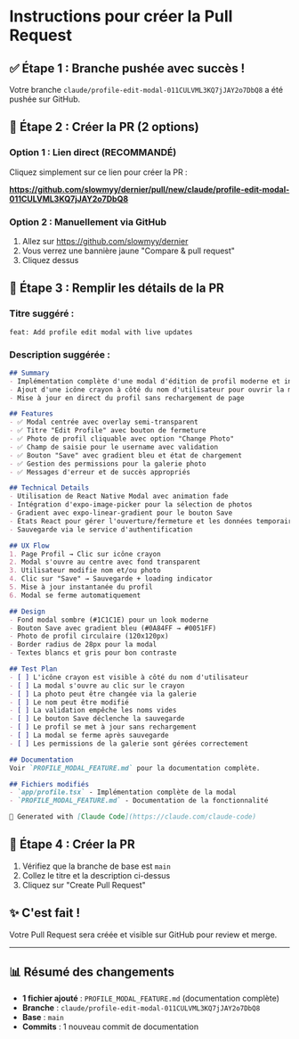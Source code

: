 # Instructions pour créer la Pull Request

## ✅ Étape 1 : Branche pushée avec succès !

Votre branche `claude/profile-edit-modal-011CULVML3KQ7jJAY2o7DbQ8` a été pushée sur GitHub.

## 🔗 Étape 2 : Créer la PR (2 options)

### Option 1 : Lien direct (RECOMMANDÉ)

Cliquez simplement sur ce lien pour créer la PR :

**https://github.com/slowmyy/dernier/pull/new/claude/profile-edit-modal-011CULVML3KQ7jJAY2o7DbQ8**

### Option 2 : Manuellement via GitHub

1. Allez sur https://github.com/slowmyy/dernier
2. Vous verrez une bannière jaune "Compare & pull request"
3. Cliquez dessus

## 📝 Étape 3 : Remplir les détails de la PR

### Titre suggéré :
```
feat: Add profile edit modal with live updates
```

### Description suggérée :
```markdown
## Summary
- Implémentation complète d'une modal d'édition de profil moderne et intuitive
- Ajout d'une icône crayon à côté du nom d'utilisateur pour ouvrir la modal
- Mise à jour en direct du profil sans rechargement de page

## Features
- ✅ Modal centrée avec overlay semi-transparent
- ✅ Titre "Edit Profile" avec bouton de fermeture
- ✅ Photo de profil cliquable avec option "Change Photo"
- ✅ Champ de saisie pour le username avec validation
- ✅ Bouton "Save" avec gradient bleu et état de chargement
- ✅ Gestion des permissions pour la galerie photo
- ✅ Messages d'erreur et de succès appropriés

## Technical Details
- Utilisation de React Native Modal avec animation fade
- Intégration d'expo-image-picker pour la sélection de photos
- Gradient avec expo-linear-gradient pour le bouton Save
- États React pour gérer l'ouverture/fermeture et les données temporaires
- Sauvegarde via le service d'authentification

## UX Flow
1. Page Profil → Clic sur icône crayon
2. Modal s'ouvre au centre avec fond transparent
3. Utilisateur modifie nom et/ou photo
4. Clic sur "Save" → Sauvegarde + loading indicator
5. Mise à jour instantanée du profil
6. Modal se ferme automatiquement

## Design
- Fond modal sombre (#1C1C1E) pour un look moderne
- Bouton Save avec gradient bleu (#0A84FF → #0051FF)
- Photo de profil circulaire (120x120px)
- Border radius de 28px pour la modal
- Textes blancs et gris pour bon contraste

## Test Plan
- [ ] L'icône crayon est visible à côté du nom d'utilisateur
- [ ] La modal s'ouvre au clic sur le crayon
- [ ] La photo peut être changée via la galerie
- [ ] Le nom peut être modifié
- [ ] La validation empêche les noms vides
- [ ] Le bouton Save déclenche la sauvegarde
- [ ] Le profil se met à jour sans rechargement
- [ ] La modal se ferme après sauvegarde
- [ ] Les permissions de la galerie sont gérées correctement

## Documentation
Voir `PROFILE_MODAL_FEATURE.md` pour la documentation complète.

## Fichiers modifiés
- `app/profile.tsx` - Implémentation complète de la modal
- `PROFILE_MODAL_FEATURE.md` - Documentation de la fonctionnalité

🤖 Generated with [Claude Code](https://claude.com/claude-code)
```

## 🎯 Étape 4 : Créer la PR

1. Vérifiez que la branche de base est `main`
2. Collez le titre et la description ci-dessus
3. Cliquez sur "Create Pull Request"

## ✨ C'est fait !

Votre Pull Request sera créée et visible sur GitHub pour review et merge.

---

## 📊 Résumé des changements

- **1 fichier ajouté** : `PROFILE_MODAL_FEATURE.md` (documentation complète)
- **Branche** : `claude/profile-edit-modal-011CULVML3KQ7jJAY2o7DbQ8`
- **Base** : `main`
- **Commits** : 1 nouveau commit de documentation
